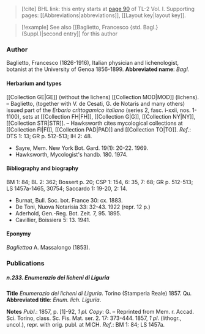 > [!cite] BHL link: this entry starts at [page 90](https://www.biodiversitylibrary.org/page/33120221) of TL-2 Vol. I.
> Supporting pages: [[Abbreviations|abbreviations]], [[Layout key|layout key]].

> [!example] See also [[Baglietto, Francesco {std. Bagl.} (Suppl.)|second entry]] for this author

### Author

Baglietto, Francesco (1826-1916), Italian physician and lichenologist, botanist at the University of Genoa 1856-1899. 
**Abbreviated name**: *Bagl.*

#### Herbarium and types

[[Collection GE|GE]] (without the lichens) [[Collection MOD|MOD]] (lichens). – Baglietto, (together with V. de Cesati, G. de Notaris and many others) issued part of the *Erbario crittogamico italiano* (series 2, fasc. i-xxii, nos. 1-1100), sets at [[Collection FH|FH]], [[Collection G|G]], [[Collection NY|NY]], [[Collection STR|STR]]. – Hawksworth cites mycological collections at [[Collection FI|FI]], [[Collection PAD|PAD]] and [[Collection TO|TO]].
*Ref*.: DTS 1: 13; GR p. 512-513; IH 2: 48.
- Sayre, Mem. New York Bot. Gard. 19(1): 20-22. 1969.
- Hawksworth, Mycologist's handb. 180. 1974.

#### Bibliography and biography

BM 1: 84; BL 2: 362; Bossert p. 20; CSP 1: 154, 6: 35, 7: 68; GR p. 512-513; LS 1457a-1465, 30754; Saccardo 1: 19-20, 2: 14.
- Burnat, Bull. Soc. bot. France 30: cx. 1883.
- De Toni, Nuova Notarisia 33: 32-43. 1922 (repr. 12 p.)
- Aderhold, Gen.-Reg. Bot. Zeit. 7, 95. 1895.
- Cavillier, Boissiera 5: 13. 1941.

#### Eponymy

*Bagliettoa* A. Massalongo (1853).

### Publications

##### n.233. Enumerazio dei licheni di Liguria

**Title**
*Enumerazio dei licheni di Liguria*. Torino (Stamperia Reale) 1857. Qu.
**Abbreviated title**: *Enum. lich. Liguria*.

**Notes**
*Publ*.: 1857, p. \[1\]-92, *1 pl. Copy*: G. – Reprinted from Mem. r. Accad. Sci. Torino, class. Sc. Fis. Mat. ser. 2. 17: 373-444. 1857, *1 pl*. (lithogr., uncol.), repr. with orig. publ. at MICH.
*Ref*.: BM 1: 84; LS 1457a.

